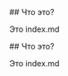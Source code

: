 <html>
<head>
<meta http-equiv="content-type" content="text/html; text/md; charset=utf-8">
</head>
<body>
## Что это?
  
Это index.md
</body>
</html>
## Что это?

Это index.md
